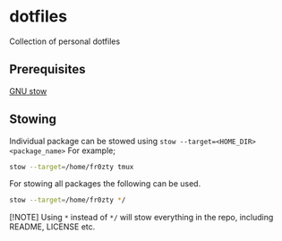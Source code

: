 # dotfiles
Collection of personal dotfiles

## Prerequisites
[GNU stow](https://www.gnu.org/software/stow/)

## Stowing
Individual package can be stowed using `stow --target=<HOME_DIR> <package_name>`
For example;
```bash
stow --target=/home/fr0zty tmux
```

For stowing all packages the following can be used.

```bash
stow --target=/home/fr0zty */
```

[!NOTE]
Using `*` instead of `*/` will stow everything in the repo, including README, LICENSE etc.
